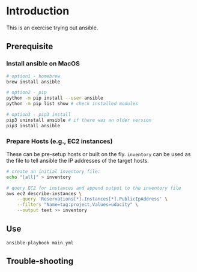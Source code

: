 # Introduction
This is an exercise trying out ansible.

## Prerequisite
### Install ansible on MacOS
```bash
# option1 - homebrew
brew install ansible

# option2 - pip
python -m pip install --user ansible
python -m pip list show # check installed modules

# option3 - pip3 install
pip3 uninstall ansible # if there was an older version
pip3 install ansible

```

### Prepare Hosts (e.g., EC2 instances)
These can be pre-setup hosts or built on the fly. `inventory` can be used as the file to tell ansible the IP addresses of the target hosts.
```bash
# create an initial inventory file:
echo "[all]" > inventory

# query EC2 for instances and append output to the inventory file
aws ec2 describe-instances \
    --query 'Reservations[*].Instances[*].PublicIpAddress' \
    --filters "Name=tag:project,Values=udacity" \
    --output text >> inventory
```

## Use
`ansible-playbook main.yml`

## Trouble-shooting
